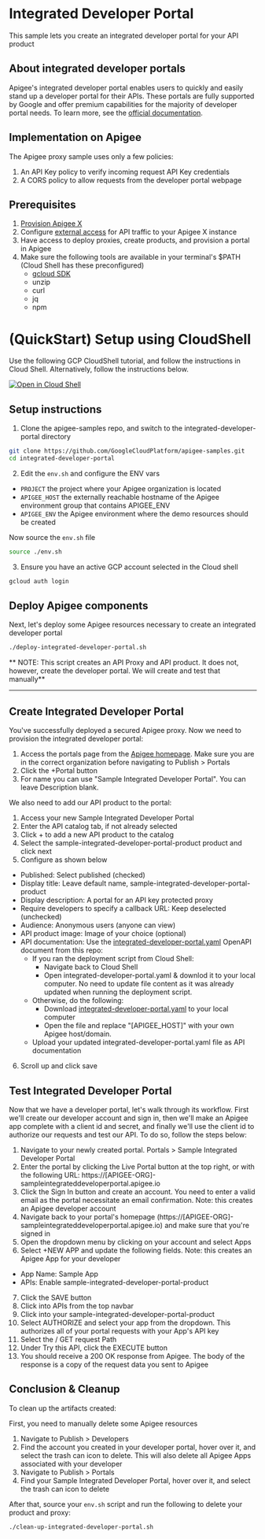 # Integrated Developer Portal

This sample lets you create an integrated developer portal for your API product

## About integrated developer portals

Apigee's integrated developer portal enables users to quickly and easily stand up a developer portal for their APIs. These portals are fully supported by Google and offer premium capabilities for the majority of developer portal needs. To learn more, see the [official documentation](https://cloud.google.com/apigee/docs/api-platform/publish/portal/build-integrated-portal).

## Implementation on Apigee 

The Apigee proxy sample uses only a few policies:
1. An API Key policy to verify incoming request API Key credentials
2. A CORS policy to allow requests from the developer portal webpage

## Prerequisites
1. [Provision Apigee X](https://cloud.google.com/apigee/docs/api-platform/get-started/provisioning-intro)
2. Configure [external access](https://cloud.google.com/apigee/docs/api-platform/get-started/configure-routing#external-access) for API traffic to your Apigee X instance
3. Have access to deploy proxies, create products, and provision a portal in Apigee
4. Make sure the following tools are available in your terminal's $PATH (Cloud Shell has these preconfigured)
    * [gcloud SDK](https://cloud.google.com/sdk/docs/install)
    * unzip
    * curl
    * jq
    * npm

# (QuickStart) Setup using CloudShell

Use the following GCP CloudShell tutorial, and follow the instructions in Cloud Shell. Alternatively, follow the instructions below.

[![Open in Cloud Shell](https://gstatic.com/cloudssh/images/open-btn.png)](https://ssh.cloud.google.com/cloudshell/open?cloudshell_git_repo=https://github.com/GoogleCloudPlatform/apigee-samples&cloudshell_git_branch=main&cloudshell_workspace=.&cloudshell_tutorial=integrated-developer-portal/docs/cloudshell-tutorial.md)

## Setup instructions

1. Clone the apigee-samples repo, and switch to the integrated-developer-portal directory

```bash
git clone https://github.com/GoogleCloudPlatform/apigee-samples.git
cd integrated-developer-portal
```

2. Edit the `env.sh` and configure the ENV vars

* `PROJECT` the project where your Apigee organization is located
* `APIGEE_HOST` the externally reachable hostname of the Apigee environment group that contains APIGEE_ENV
* `APIGEE_ENV` the Apigee environment where the demo resources should be created

Now source the `env.sh` file

```bash
source ./env.sh
```

3. Ensure you have an active GCP account selected in the Cloud shell

```sh
gcloud auth login
```

## Deploy Apigee components

Next, let's deploy some Apigee resources necessary to create an integrated developer portal

```bash
./deploy-integrated-developer-portal.sh
```

** NOTE: This script creates an API Proxy and API product. It does not, however, create the developer portal. We will create and test that manually**

---
## Create Integrated Developer Portal

You've successfully deployed a secured Apigee proxy. Now we need to provision the integrated developer portal:

1. Access the portals page from the [Apigee homepage](https://apigee.google.com). Make sure you are in the correct organization before navigating to Publish > Portals
2. Click the +Portal button
3. For name you can use "Sample Integrated Developer Portal". You can leave Description blank.

We also need to add our API product to the portal:

1. Access your new Sample Integrated Developer Portal
2. Enter the API catalog tab, if not already selected
3. Click + to add a new API product to the catalog
4. Select the sample-integrated-developer-portal-product product and click next
5. Configure as shown below
- Published: Select published (checked)
- Display title: Leave default name, sample-integrated-developer-portal-product
- Display description: A portal for an API key protected proxy
- Require developers to specify a callback URL: Keep deselected (unchecked)
- Audience: Anonymous users (anyone can view)
- API product image: Image of your choice (optional)
- API documentation: Use the [integrated-developer-portal.yaml](integrated-developer-portal.yaml) OpenAPI document from this repo:
    - If you ran the deployment script from Cloud Shell:
        - Navigate back to Cloud Shell
        - Open integrated-developer-portal.yaml & downlod it to your local computer. No need to update file content as it was already updated when running the deployment script.
    - Otherwise, do the following:
        - Download [integrated-developer-portal.yaml](integrated-developer-portal.yaml) to your local computer
        - Open the file and replace "\[APIGEE_HOST\]" with your own Apigee host/domain.
    - Upload your updated integrated-developer-portal.yaml file as API documentation
6. Scroll up and click save

## Test Integrated Developer Portal

Now that we have a developer portal, let's walk through its workflow. First we'll create our developer account and sign in, then we'll make an Apigee app complete with a client id and secret, and finally we'll use the client id to authorize our requests and test our API. To do so, follow the steps below: 

1. Navigate to your newly created portal. Portals > Sample Integrated Developer Portal
2. Enter the portal by clicking the Live Portal button at the top right, or with the following URL: https://\[APIGEE-ORG\]-sampleintegrateddeveloperportal.apigee.io
3. Click the Sign In button and create an account. You need to enter a valid email as the portal necessitate an email confirmation. Note: this creates an Apigee developer account
4. Navigate back to your portal's homepage (https://\[APIGEE-ORG\]-sampleintegrateddeveloperportal.apigee.io) and make sure that you're signed in
5. Open the dropdown menu by clicking on your account and select Apps
6. Select +NEW APP and update the following fields. Note: this creates an Apigee App for your developer
- App Name: Sample App
- APIs: Enable sample-integrated-developer-portal-product
7. Click the SAVE button
8. Click into APIs from the top navbar
9. Click into your sample-integrated-developer-portal-product
10. Select AUTHORIZE and select your app from the dropdown. This authorizes all of your portal requests with your App's API key
11. Select the / GET request Path
12. Under Try this API, click the EXECUTE button
13. You should receive a 200 OK response from Apigee. The body of the response is a copy of the request data you sent to Apigee

## Conclusion & Cleanup

To clean up the artifacts created:

First, you need to manually delete some Apigee resources
1. Navigate to Publish > Developers
2. Find the account you created in your developer portal, hover over it, and select the trash can icon to delete. This will also delete all Apigee Apps associated with your developer
3. Navigate to Publish > Portals
4. Find your Sample Integrated Developer Portal, hover over it, and select the trash can icon to delete

After that, source your `env.sh` script and run the following to delete your product and proxy:

```bash
./clean-up-integrated-developer-portal.sh
```
